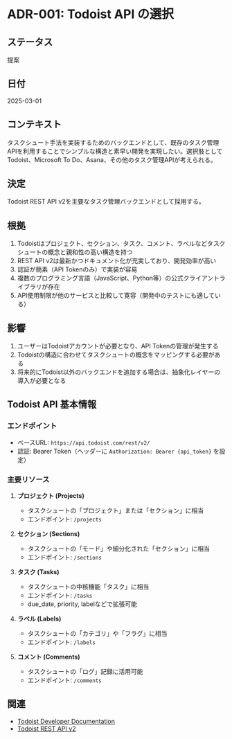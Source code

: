 # ADR-001: Todoist API の選択

## ステータス
提案

## 日付
2025-03-01

## コンテキスト
タスクシュート手法を実装するためのバックエンドとして、既存のタスク管理APIを利用することでシンプルな構造と素早い開発を実現したい。選択肢としてTodoist、Microsoft To Do、Asana、その他のタスク管理APIが考えられる。

## 決定
Todoist REST API v2を主要なタスク管理バックエンドとして採用する。

## 根拠
1. Todoistはプロジェクト、セクション、タスク、コメント、ラベルなどタスクシュートの概念と親和性の高い構造を持つ
2. REST API v2は最新かつドキュメント化が充実しており、開発効率が高い
3. 認証が簡素（API Tokenのみ）で実装が容易
4. 複数のプログラミング言語（JavaScript、Python等）の公式クライアントライブラリが存在
5. API使用制限が他のサービスと比較して寛容（開発中のテストにも適している）

## 影響
1. ユーザーはTodoistアカウントが必要となり、API Tokenの管理が発生する
2. Todoistの構造に合わせてタスクシュートの概念をマッピングする必要がある
3. 将来的にTodoist以外のバックエンドを追加する場合は、抽象化レイヤーの導入が必要となる

## Todoist API 基本情報

### エンドポイント
- ベースURL: `https://api.todoist.com/rest/v2/`
- 認証: Bearer Token（ヘッダーに `Authorization: Bearer {api_token}` を設定）

### 主要リソース
1. **プロジェクト (Projects)** 
   - タスクシュートの「プロジェクト」または「セクション」に相当
   - エンドポイント: `/projects`

2. **セクション (Sections)**
   - タスクシュートの「モード」や細分化された「セクション」に相当
   - エンドポイント: `/sections`

3. **タスク (Tasks)**
   - タスクシュートの中核機能「タスク」に相当
   - エンドポイント: `/tasks`
   - due_date, priority, labelなどで拡張可能

4. **ラベル (Labels)**
   - タスクシュートの「カテゴリ」や「フラグ」に相当
   - エンドポイント: `/labels`

5. **コメント (Comments)**
   - タスクシュートの「ログ」記録に活用可能
   - エンドポイント: `/comments`

## 関連
- [Todoist Developer Documentation](https://developer.todoist.com/)
- [Todoist REST API v2](https://developer.todoist.com/rest/v2/)